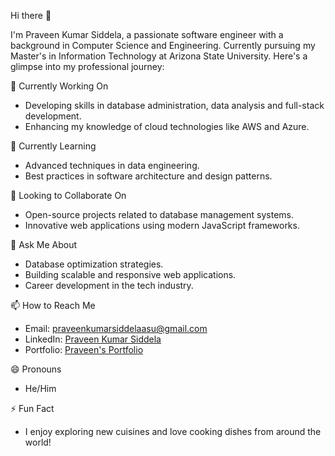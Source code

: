 Hi there 👋

I'm Praveen Kumar Siddela, a passionate software engineer with a background in Computer Science and Engineering. Currently pursuing my Master's in Information Technology at Arizona State University. Here's a glimpse into my professional journey:

🔭 Currently Working On
- Developing skills in database administration, data analysis and full-stack development.
- Enhancing my knowledge of cloud technologies like AWS and Azure.

🌱 Currently Learning
- Advanced techniques in data engineering.
- Best practices in software architecture and design patterns.

👯 Looking to Collaborate On
- Open-source projects related to database management systems.
- Innovative web applications using modern JavaScript frameworks.

💬 Ask Me About
- Database optimization strategies.
- Building scalable and responsive web applications.
- Career development in the tech industry.

📫 How to Reach Me
- Email: praveenkumarsiddelaasu@gmail.com
- LinkedIn: [Praveen Kumar Siddela](https://www.linkedin.com/in/praveenkumarsiddela/)
- Portfolio: [Praveen's Portfolio](https://praveenkumarsiddela.github.io/OnlineCV/)

 😄 Pronouns
- He/Him

 ⚡ Fun Fact
- I enjoy exploring new cuisines and love cooking dishes from around the world!
